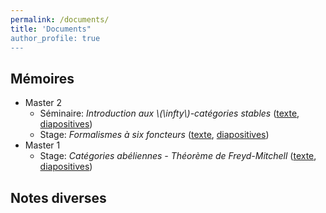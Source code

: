 ```yaml
---
permalink: /documents/
title: 'Documents"
author_profile: true
---
```


Mémoires
--------

* Master 2
  * Séminaire: *Introduction aux \\(\infty\\)-catégories stables* ([texte](/files/m2-seminaire.pdf), [diapositives](/files/m2-seminaire-beamer.pdf))
  * Stage: *Formalismes à six foncteurs* ([texte](/files/m2-stage.pdf), [diapositives](/files/m2-stage-beamer.pdf))
* Master 1
  * Stage: *Catégories abéliennes - Théorème de Freyd-Mitchell* ([texte](/files/m1-stage.pdf), [diapositives](/files/m1-stage-beamer.pdf))

Notes diverses
--------------

